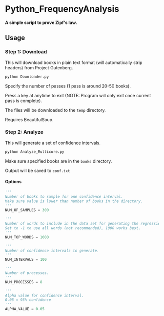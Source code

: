 # Python_FrequencyAnalysis

**A simple script to prove Zipf's law.**

## Usage

### Step 1: Download

This will download books in plain text format (will automatically strip headers) from Project Gutenberg.

```python
python Downloader.py
```

Specify the number of passes (1 pass is around 20-50 books).

Press a key at anytime to exit (NOTE: Program will only exit once current pass is complete).

The files will be downloaded to the `temp` directory.

Requires BeautifulSoup.

### Step 2: Analyze

This will generate a set of confidence intervals.

```python
python Analyze_Multicore.py
```

Make sure specified books are in the `books` directory.

Output will be saved to `conf.txt`

#### Options

```python
'''
Number of books to sample for one confidence interval.
Make sure value is lower than number of books in the directory.
'''
NUM_OF_SAMPLES = 300

'''
Number of words to include in the data set for generating the regression line.
Set to -1 to use all words (not recommended), 1000 works best.
'''
NUM_TOP_WORDS = 1000

'''
Number of confidence intervals to generate.
'''
NUM_INTERVALS = 100

'''
Number of processes.
'''
NUM_PROCESSES = 8

'''
Alpha value for confidence interval.
0.05 = 95% confidence
'''
ALPHA_VALUE = 0.05
```